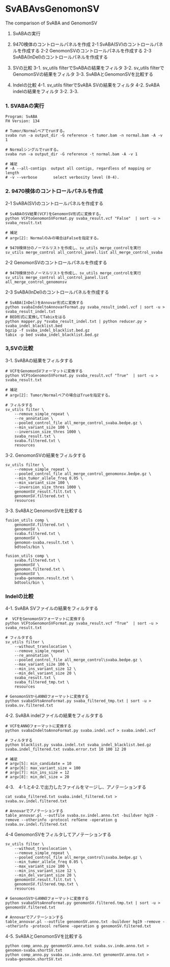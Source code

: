 # SvABAvsGenomonSV
The comparison of SvABA and GenomonSV

1. SvABAの実行

2. 9470検体のコントロールパネルを作成
2-1 SvABA(SV)のコントロールパネルを作成する
2-2 GenomonSVのコントロールパネルを作成する
2-3 SvABA(InDel)のコントロールパネルを作成する

3. SVの比較
3-1. sv_utils filterでSvABAの結果をフィルタ
3-2. sv_utils filterでGenomonSVの結果をフィルタ
3-3. SvABAとGenomonSVを比較する

4. Indelの比較
4-1. sv_utils filterでSvABA SVの結果をフィルタ
4-2. SvABA indelの結果をフィルタ
3-2. 
3-3.

### 1. SVABAの実行
```
Program: SvABA
FH Version: 134

# Tumor/Normalペアでrunする。
svaba run -a output_dir -G reference -t tumor.bam -n normal.bam -A -v 1

# Normalシングルでrunする。
svaba run -a output_dir -G reference -t normal.bam -A -v 1

# 補足
# -A --all-contigs  output all contigs, regardless of mapping or length
# -v --verbose       select verbosity level (0-4).
```

### 2. 9470検体のコントロールパネルを作成
2-1 SvABA(SV)のコントロールパネルを作成する
```
# SvABAのSV結果(VCF)をGenomonSV形式に変換する。
python VCFtoGenomonSVFormat.py svaba_result.vcf "False"  | sort -u > svaba_result.txt

# 補足
# argv[2]: Normalのみの場合はFalseを指定する。

# 9470検体分のノーマルリストを作成し、sv_utils merge_controlを実行
sv_utils merge_control all_control_panel.list all_merge_control_svaba
```
2-2 GenomonSVのコントロールパネルを作成する
```
# 9470検体分のノーマルリストを作成し、sv_utils merge_controlを実行
sv_utils merge_control all_control_panel.list all_merge_control_genomonsv
```
2-3 SvABA(InDel)のコントロールパネルを作成する
```
# SvABA(InDel)をAnnovar形式に変換する
python svabaIndeltoAnnovarFormat.py svaba_result_indel.vcf | sort -u > svaba_result_indel.txt
# BED形式に変換してTabixをはる
python mapper.py *svaba_result_indel.txt | python reducer.py > svaba_indel_blacklist.bed
bgzip -f svaba_indel_blacklist.bed.gz
tabix -p bed svaba_indel_blacklist.bed.gz
```

### 3,SVの比較
3-1. SvABAの結果をフィルタする
```
# VCFをGenomonSVフォーマットに変換する
python VCFtoGenomonSVFormat.py svaba_result.vcf "True"  | sort -u > svaba_result.txt

# 補足
# argv[2]: Tumor/Normalペアの場合はTrueを指定する。

# フィルタする
sv_utils filter \
    --remove_simple_repeat \
    --re_annotation \
    --pooled_control_file all_merge_control_svaba.bedpe.gz \
    --min_variant_size 100 \
    --inversion_size_thres 1000 \
    svaba_result.txt \
    svaba.filtered.txt \
    resources
```
3-2. GenomonSVの結果をフィルタする
```
sv_utils filter \
    --remove_simple_repeat \
    --pooled_control_file all_merge_control_genomonsv.bedpe.gz \
    --min_tumor_allele_freq 0.05 \
    --min_variant_size 100 \
    --inversion_size_thres 1000 \
    genomonSV_result.filt.txt \
    genomonSV.filtered.txt \
    resources
```
3-3. SvABAとGenomonSVを比較する
```
fusion_utils comp \
    genomonSV.filtered.txt \
    genomonSV \
    svaba.filtered.txt \
    genomonSV \
    genomon-svaba.result.txt \
    bdtools/bin \
    
fusion_utils comp \
    svaba.filtered.txt \
    genomonSV \
    genomon.filtered.txt \
    genomonSV \
    svaba-genomon.result.txt \
    bdtools/bin \
```
### Indelの比較
4-1. SvABA SVファイルの結果をフィルタする
```
#  VCFをGenomonSVフォーマットに変換する
python VCFtoGenomonSVFormat.py svaba_result.vcf "True"  | sort -u > svaba_result.txt

# フィルタする
sv_utils filter \
    --without_translocation \
    --remove_simple_repeat \
    --re_annotation \
    --pooled_control_file all_merge_control\svaba.bedpe.gz \
    --max_variant_size 100 \
    --min_ins_variant_size 12 \
    --min_del_variant_size 20 \
    svaba_result.txt \
    svaba_filtered_tmp.txt \
    resources
    
# GenomonSVからANNOフォーマットに変換する
python svabaSVtoAnnoFormat.py svaba_filtered_tmp.txt | sort -u > svaba.sv.filtered.txt

```
4-2. SvABA indelファイルの結果をフィルタする
```
# VCFをANNOフォーマットに変換する
python svabaIndeltoAnnoFormat.py svaba.indel.vcf > svaba.indel.vcf

# フィルタする
python blacklist.py svaba.indel.txt svaba_indel_blacklist.bed.gz svaba.indel_filtered.txt svaba.error.txt 10 100 12 20

# 補足
# argv[5]: min_candidate = 10
# argv[6]: max_variant_size = 100
# argv[7]: min_ins_size = 12
# argv[8]: min_del_size = 20 
```
4-3.　4-1.と4-2.で出力したファイルをマージし、アノテーションする
```
cat svaba_filtered.txt svaba.indel_filtered.txt > svaba.sv.indel.filtered.txt

# Annovarでアノテーションする
table_annovar.pl --outfile svaba.sv.indel.anno.txt -buildver hg19 -remove --otherinfo -protocol refGene -operation g svaba.sv.indel.filtered.txt
```
4-4 GenomonSVをフィルタしてアノテーションする
```
sv_utils filter \
    --without_translocation \
    --remove_simple_repeat \
    --pooled_control_file all_merge_control\svaba.bedpe.gz \
    --min_tumor_allele_freq 0.05 \
    --max_variant_size 100 \
    --min_ins_variant_size 12 \
    --min_del_variant_size 20 \
    genomonSV.result.filt.txt \
    genomonSV.filtered.tmp.txt \
    resources
    
# GenomonSVからANNOフォーマットに変換する
python svabaSVtoAnnoFormat.py genomonSV.filtered.tmp.txt | sort -u > genomonSV.filtered.txt

# Annovarでアノテーションする
table_annovar.pl --outfile genomonSV.anno.txt -buildver hg19 -remove --otherinfo -protocol refGene -operation g genomonSV.filtered.txt
```
4-5. SvABAとGenomonSVを比較する
```
python comp_anno.py genomonSV.anno.txt svaba.sv.inde.anno.txt >  genomon-svaba.shortSV.txt
python comp_anno.py svaba.sv.inde.anno.txt genomonSV.anno.txt >  svaba-genomon.shortSV.txt
```
